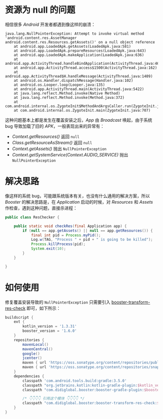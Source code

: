 # 资源为 null 的问题

相信很多 *Android* 开发者都遇到像这样的崩溃：

```
java.lang.NullPointerException: Attempt to invoke virtual method 'android.content.res.AssetManager android.content.res.Resources.getAssets()' on a null object reference
    at android.app.LoadedApk.getAssets(LoadedApk.java:581)
    at android.app.LoadedApk.prepareResources(LoadedApk.java:643)
    at android.app.LoadedApk.makeApplication(LoadedApk.java:636)
    at android.app.ActivityThread.handleBindApplication(ActivityThread.java:4673)
    at android.app.ActivityThread.access$1500(ActivityThread.java:162)
    at android.app.ActivityThread$H.handleMessage(ActivityThread.java:1409)
    at android.os.Handler.dispatchMessage(Handler.java:102)
    at android.os.Looper.loop(Looper.java:135)
    at android.app.ActivityThread.main(ActivityThread.java:5422)
    at java.lang.reflect.Method.invoke(Native Method)
    at java.lang.reflect.Method.invoke(Method.java:372)
    at com.android.internal.os.ZygoteInit$MethodAndArgsCaller.run(ZygoteInit.java:914)
    at com.android.internal.os.ZygoteInit.main(ZygoteInit.java:707)
```

这种问题基本上都是发生在覆盖安装之后，*App* 由 *Broadcast* 唤起，由于系统 bug 导致加载了旧的 *APK*，一般表现出来的异常有：

- *Context.getResources()* 返回 `null`
- *Class.getResourceAsStream()* 返回 `null`
- *Context.getAssets()* 抛出 `NullPointerException`
- *Context.getSystemService(Context.AUDIO_SERVICE)* 抛出 `NullPointerException`

# 解决思路

像这样的系统 bug，可能跟系统版本有关，也没有什么通用的解决方案，所以 *Booster* 的解决思路是，在 *Application* 启动的时候，对 *Resources* 和 *Assets* 作检查，遇到这种问题，直接杀进程：

```java:ResChecker.java
public class ResChecker {

    public static void checkRes(final Application app) {
        if (null == app.getAssets() || null == app.getResources()) {
            final int pid = Process.myPid();
            Log.w(TAG, "Process " + pid + " is going to be killed");
            Process.killProcess(pid);
            System.exit(10);
        }
    }

}
```


# 如何使用

修复覆盖安装导致的 `NullPointerException` 只需要引入 [booster-transform-res-check](https://github.com/didi/booster/blob/master/booster-transform-res-check) 即可，如下所示：


```gradle:build.gradle
buildscript {
    ext {
        kotlin_version = '1.3.31'
        booster_version = '1.6.0'
    }
    repositories {
        mavenLocal()
        mavenCentral()
        google()
        jcenter()
        maven { url 'https://oss.sonatype.org/content/repositories/public/' }
        maven { url 'https://oss.sonatype.org/content/repositories/snapshots/' }
    }
    dependencies {
        classpath 'com.android.tools.build:gradle:3.5.0'
        classpath "org.jetbrains.kotlin:kotlin-gradle-plugin:$kotlin_version"
        classpath "com.didiglobal.booster:booster-gradle-plugin:$booster_version"

        /* 👇👇👇👇 引用这个模块 👇👇👇👇 */
        classpath "com.didiglobal.booster:booster-transform-res-check:$booster_version"
    }
}
```
